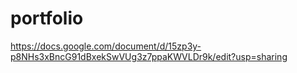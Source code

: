 # portfolio
https://docs.google.com/document/d/15zp3y-p8NHs3xBncG91dBxekSwVUg3z7ppaKWVLDr9k/edit?usp=sharing

